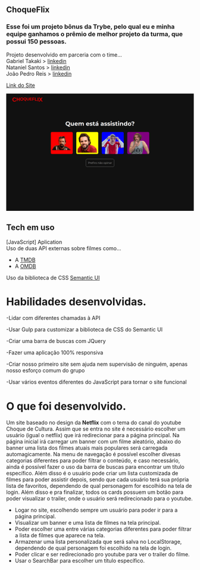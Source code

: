 ## ChoqueFlix

### Esse foi um projeto bônus da Trybe, pelo qual eu e minha equipe ganhamos o prêmio de melhor projeto da turma, que possui 150 pessoas.

Projeto desenvolvido em parceria com o time... </br>
Gabriel Takaki > [linkedin](https://www.linkedin.com/in/gabriel-felipe-takaki-99987b214/) </br>
Nataniel Santos > [linkedin](https://www.linkedin.com/in/nataniel-santos/) </br>
João Pedro Reis > [linkedin](https://www.linkedin.com/in/joaoreisjpk/)</br>

[Link do Site](https://choqueflix.vercel.app/)

![plot](./images/choquePreview.png)

## Tech em uso

[JavaScript] Aplication </br>
Uso de duas API externas sobre filmes como...
  - A [TMDB](https://www.themoviedb.org/)
  - A [OMDB](https://rapidapi.com/blog/lp/omdb-api/)

Uso da biblioteca de CSS [Semantic UI](https://semantic-ui.com/)


# Habilidades desenvolvidas.

-Lidar com diferentes chamadas à API</br>

-Usar Gulp para customizar a biblioteca de CSS do Semantic UI </br>

-Criar uma barra de buscas com JQuery </br>

-Fazer uma aplicação 100% responsiva </br>

-Criar nosso primeiro site sem ajuda nem supervisão de ninguém, apenas nosso esforço comum do grupo </br>

-Usar vários eventos diferentes do JavaScript para tornar o site funcional </br>

# O que foi desenvolvido.

Um site baseado no design da **Netflix** com o tema do canal do youtube Choque de Cultura. Assim que se entra no site é necessário escolher um usuário (igual o netflix) que irá redirecionar para a página principal. Na página inicial irá carregar um banner com um filme aleatório, abaixo do banner uma lista dos filmes atuais mais populares será carregada automagicamente. Na menu de navegação é possível escolher divesas categorias diferentes para poder filtrar o conteúdo, e caso necessário, ainda é possível fazer o uso da barra de buscas para encontrar um título específico. Além disso é o usuário pode criar um lista customizada de filmes para poder assistir depois, sendo que cada usuário terá sua própria lista de favoritos, dependendo de qual personagem for escolhido na tela de login. Além disso e pra finalizar, todos os cards possuem um botão para poder visualizar o trailer, onde o usuário será redirecionado para o youtube.

  - Logar no site, escolhendo sempre um usuário para poder ir para a página principal.
  - Visualizar um banner e uma lista de filmes na tela principal.
  - Poder escolher uma entre várias categorias diferentes para poder filtrar a lista de filmes que aparece na tela.
  - Armazenar uma lista personalizada que será salva no LocalStorage, dependendo de qual personagem foi escolhido na tela de login.
  - Poder clicar e ser redirecionado pro youtube para ver o trailer do filme.
  - Usar o SearchBar para escolher um título específico.
